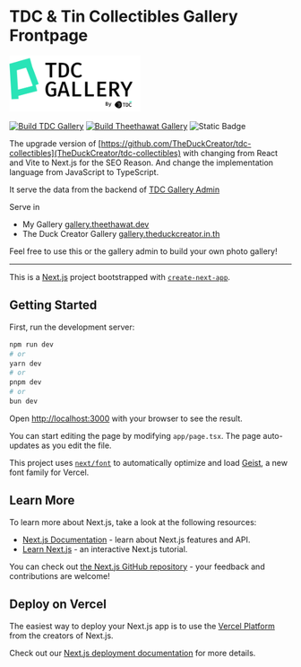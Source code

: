 # TDC & Tin Collectibles Gallery Frontpage

<img src="public/tdcg-logo.png" style="height:100px;" ></img>

[![Build TDC Gallery](https://github.com/theethawat/tdc-collectibles-next/actions/workflows/build-tdc-gal.yml/badge.svg)](https://github.com/theethawat/tdc-collectibles-next/actions/workflows/build-tdc-gal.yml)
[![Build Theethawat Gallery](https://github.com/theethawat/tdc-collectibles-next/actions/workflows/build-theethawat-gal.yml/badge.svg)](https://github.com/theethawat/tdc-collectibles-next/actions/workflows/build-theethawat-gal.yml)
![Static Badge](https://img.shields.io/badge/Made_in-TDC-turquoise)

The upgrade version of [https://github.com/TheDuckCreator/tdc-collectibles](TheDuckCreator/tdc-collectibles) with changing from React and Vite to Next.js for the SEO Reason. And change the implementation language from JavaScript to TypeScript.

It serve the data from the backend of [TDC Gallery Admin](https://github.com/theethawat/tdc-gallery-admin)

Serve in

- My Gallery [gallery.theethawat.dev](https://gallery.theethawat.dev)
- The Duck Creator Gallery [gallery.theduckcreator.in.th](https://gallery.theduckcreator.in.th)

Feel free to use this or the gallery admin to build your own photo gallery!

---

This is a [Next.js](https://nextjs.org) project bootstrapped with [`create-next-app`](https://nextjs.org/docs/app/api-reference/cli/create-next-app).

## Getting Started

First, run the development server:

```bash
npm run dev
# or
yarn dev
# or
pnpm dev
# or
bun dev
```

Open [http://localhost:3000](http://localhost:3000) with your browser to see the result.

You can start editing the page by modifying `app/page.tsx`. The page auto-updates as you edit the file.

This project uses [`next/font`](https://nextjs.org/docs/app/building-your-application/optimizing/fonts) to automatically optimize and load [Geist](https://vercel.com/font), a new font family for Vercel.

## Learn More

To learn more about Next.js, take a look at the following resources:

- [Next.js Documentation](https://nextjs.org/docs) - learn about Next.js features and API.
- [Learn Next.js](https://nextjs.org/learn) - an interactive Next.js tutorial.

You can check out [the Next.js GitHub repository](https://github.com/vercel/next.js) - your feedback and contributions are welcome!

## Deploy on Vercel

The easiest way to deploy your Next.js app is to use the [Vercel Platform](https://vercel.com/new?utm_medium=default-template&filter=next.js&utm_source=create-next-app&utm_campaign=create-next-app-readme) from the creators of Next.js.

Check out our [Next.js deployment documentation](https://nextjs.org/docs/app/building-your-application/deploying) for more details.
